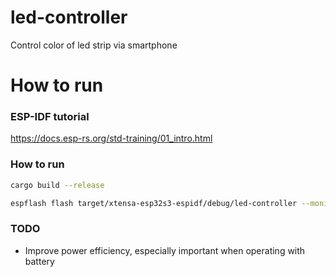 # led-controller
Control color of led strip via smartphone

# How to run

### ESP-IDF tutorial
https://docs.esp-rs.org/std-training/01_intro.html

### How to run

``` Bash
cargo build --release
```

``` Bash
espflash flash target/xtensa-esp32s3-espidf/debug/led-controller --monitor
```




### TODO

- Improve power efficiency, especially important when operating with battery